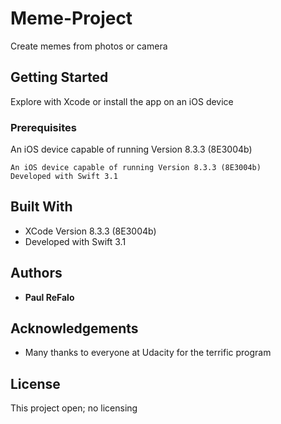# Meme-Project
Create memes from photos or camera

## Getting Started

Explore with Xcode or install the app on an iOS device

### Prerequisites

An iOS device capable of running Version 8.3.3 (8E3004b) 
```
An iOS device capable of running Version 8.3.3 (8E3004b) 
Developed with Swift 3.1
```
## Built With

* XCode Version 8.3.3 (8E3004b) 
* Developed with Swift 3.1

## Authors

* **Paul ReFalo**

## Acknowledgements

* Many thanks to everyone at Udacity for the terrific program

## License

This project open; no licensing

